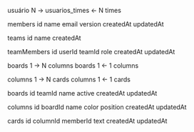 usuário N -> usuarios_times <- N times

members
id
name
email
version
createdAt
updatedAt

teams
id
name
createdAt

teamMembers
id
userId
teamId
role
createdAt
updatedAt

boards 1 -> N columns
boards 1 <- 1 columns

columns 1 -> N cards
columns 1 <- 1 cards

boards
id
teamId
name
active
createdAt
updatedAt

columns
id
boardId
name
color
position
createdAt
updatedAt

cards
id
columnId
memberId
text
createdAt
updatedAt
